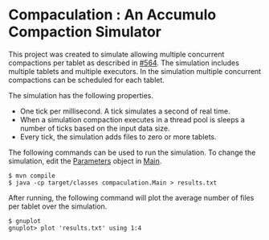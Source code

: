 Compaculation : An Accumulo Compaction Simulator
================================================

This project was created to simulate allowing multiple concurrent compactions
per tablet as described in
[#564](https://github.com/apache/accumulo/issues/564).  The simulation includes
multiple tablets and multiple executors.  In the simulation multiple concurrent
compactions can be scheduled for each tablet.

The simulation has the following properties.

 * One tick per millisecond.  A tick simulates a second of real time.
 * When a simulation compaction executes in a thread pool is sleeps a number of ticks based on the input data size.  
 * Every tick, the simulation adds files to zero or more tablets.

The following commands can be used to run the simulation.  To change the simulation, edit the [Parameters](src/compaculation/Parameters.java) object in [Main](src/compaculation/Main.java).

```
$ mvn compile
$ java -cp target/classes compaculation.Main > results.txt
```

After running, the following command will plot the average number of files per
tablet over the simulation.

```
$ gnuplot
gnuplot> plot 'results.txt' using 1:4
```


